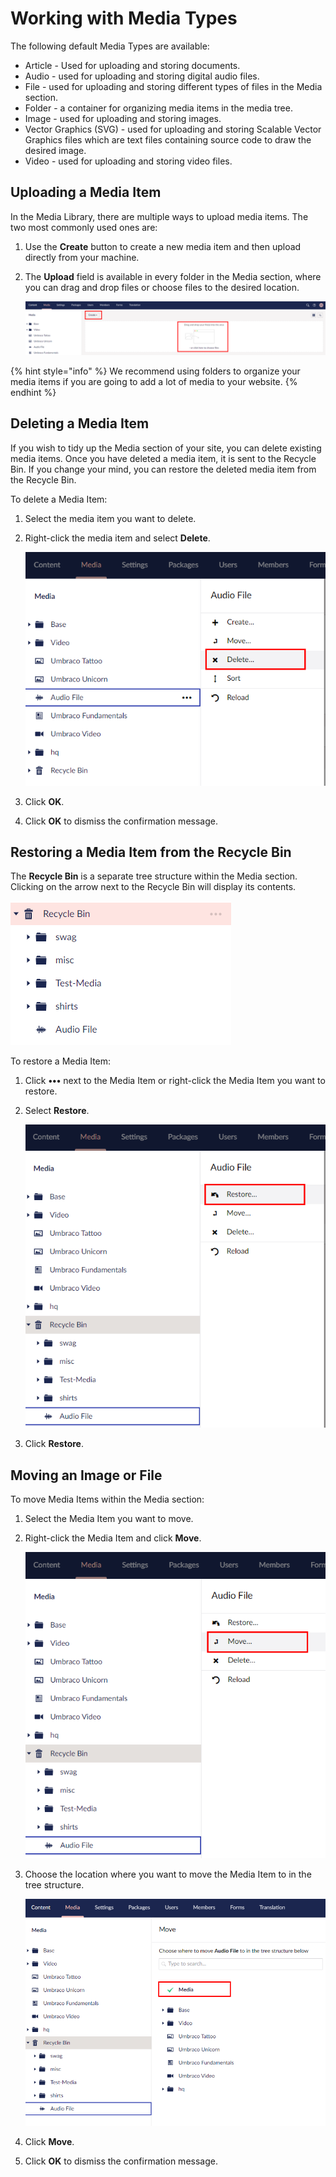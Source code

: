 # Working with Media Types

The following default Media Types are available:

* Article - Used for uploading and storing documents.
* Audio - used for uploading and storing digital audio files.
* File - used for uploading and storing different types of files in the Media section.
* Folder - a container for organizing media items in the media tree.
* Image - used for uploading and storing images.
* Vector Graphics (SVG) - used for uploading and storing Scalable Vector Graphics files which are text files containing source code to draw the desired image.
* Video - used for uploading and storing video files.

## Uploading a Media Item

In the Media Library, there are multiple ways to upload media items. The two most commonly used ones are:

1. Use the **Create** button to create a new media item and then upload directly from your machine.
2.  The **Upload** field is available in every folder in the Media section, where you can drag and drop files or choose files to the desired location.

    ![mediaUpload.jpg](../../../../../10/umbraco-cms/tutorials/editors-manual/media-management/images/upload-images-v9.png)

{% hint style="info" %}
We recommend using folders to organize your media items if you are going to add a lot of media to your website.
{% endhint %}

## Deleting a Media Item

If you wish to tidy up the Media section of your site, you can delete existing media items. Once you have deleted a media item, it is sent to the Recycle Bin. If you change your mind, you can restore the deleted media item from the Recycle Bin.

To delete a Media Item:

1. Select the media item you want to delete.
2.  Right-click the media item and select **Delete**.

    ![mediaUpload.jpg](../../../../../10/umbraco-cms/tutorials/editors-manual/media-management/images/delete-media-item-v9.png)
3. Click **OK**.
4. Click **OK** to dismiss the confirmation message.

## Restoring a Media Item from the Recycle Bin

The **Recycle Bin** is a separate tree structure within the Media section. Clicking on the arrow next to the Recycle Bin will display its contents.

![Recycle Bin](../../../../../10/umbraco-cms/tutorials/editors-manual/media-management/images/mediaRecycle-v9.png)

To restore a Media Item:

1. Click **•••** next to the Media Item or right-click the Media Item you want to restore.
2.  Select **Restore**.

    ![Restore Folder](../../../../../10/umbraco-cms/tutorials/editors-manual/media-management/images/Restore-MediaItem-v9.png)
3. Click **Restore**.

## Moving an Image or File

To move Media Items within the Media section:

1. Select the Media Item you want to move.
2.  Right-click the Media Item and click **Move**.

    ![Move media items](../../../../../10/umbraco-cms/tutorials/editors-manual/media-management/images/move-images-v9.png)
3.  Choose the location where you want to move the Media Item to in the tree structure.

    ![Move Media.png](../../../../../10/umbraco-cms/tutorials/editors-manual/media-management/images/Move-media-location-v9.png)
4. Click **Move**.
5. Click **OK** to dismiss the confirmation message.
